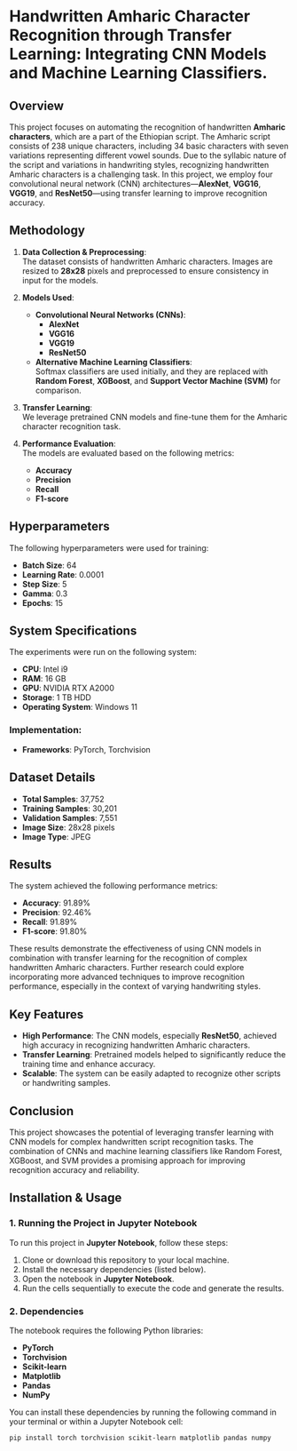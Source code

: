 # Handwritten Amharic Character Recognition through Transfer Learning: Integrating CNN Models and Machine Learning Classifiers.
## Overview

This project focuses on automating the recognition of handwritten **Amharic characters**, which are a part of the Ethiopian script. The Amharic script consists of 238 unique characters, including 34 basic characters with seven variations representing different vowel sounds. Due to the syllabic nature of the script and variations in handwriting styles, recognizing handwritten Amharic characters is a challenging task. In this project, we employ four convolutional neural network (CNN) architectures—**AlexNet**, **VGG16**, **VGG19**, and **ResNet50**—using transfer learning to improve recognition accuracy.

## Methodology

1. **Data Collection & Preprocessing**:  
   The dataset consists of handwritten Amharic characters. Images are resized to **28x28** pixels and preprocessed to ensure consistency in input for the models.

2. **Models Used**:
   - **Convolutional Neural Networks (CNNs)**:
     - **AlexNet**
     - **VGG16**
     - **VGG19**
     - **ResNet50**
   - **Alternative Machine Learning Classifiers**:  
     Softmax classifiers are used initially, and they are replaced with **Random Forest**, **XGBoost**, and **Support Vector Machine (SVM)** for comparison.

3. **Transfer Learning**:  
   We leverage pretrained CNN models and fine-tune them for the Amharic character recognition task.

4. **Performance Evaluation**:  
   The models are evaluated based on the following metrics:
   - **Accuracy**  
   - **Precision**  
   - **Recall**  
   - **F1-score**

## Hyperparameters

The following hyperparameters were used for training:

- **Batch Size**: 64
- **Learning Rate**: 0.0001
- **Step Size**: 5
- **Gamma**: 0.3
- **Epochs**: 15

## System Specifications

The experiments were run on the following system:

- **CPU**: Intel i9
- **RAM**: 16 GB
- **GPU**: NVIDIA RTX A2000
- **Storage**: 1 TB HDD
- **Operating System**: Windows 11

### Implementation:
- **Frameworks**: PyTorch, Torchvision

## Dataset Details

- **Total Samples**: 37,752
- **Training Samples**: 30,201
- **Validation Samples**: 7,551
- **Image Size**: 28x28 pixels
- **Image Type**: JPEG

## Results

The system achieved the following performance metrics:

- **Accuracy**: 91.89%
- **Precision**: 92.46%
- **Recall**: 91.89%
- **F1-score**: 91.80%

These results demonstrate the effectiveness of using CNN models in combination with transfer learning for the recognition of complex handwritten Amharic characters. Further research could explore incorporating more advanced techniques to improve recognition performance, especially in the context of varying handwriting styles.

## Key Features

- **High Performance**: The CNN models, especially **ResNet50**, achieved high accuracy in recognizing handwritten Amharic characters.
- **Transfer Learning**: Pretrained models helped to significantly reduce the training time and enhance accuracy.
- **Scalable**: The system can be easily adapted to recognize other scripts or handwriting samples.

## Conclusion

This project showcases the potential of leveraging transfer learning with CNN models for complex handwritten script recognition tasks. The combination of CNNs and machine learning classifiers like Random Forest, XGBoost, and SVM provides a promising approach for improving recognition accuracy and reliability.

## Installation & Usage

### 1. Running the Project in Jupyter Notebook

To run this project in **Jupyter Notebook**, follow these steps:

1. Clone or download this repository to your local machine.
2. Install the necessary dependencies (listed below).
3. Open the notebook in **Jupyter Notebook**.
4. Run the cells sequentially to execute the code and generate the results.

### 2. Dependencies

The notebook requires the following Python libraries:

- **PyTorch**
- **Torchvision**
- **Scikit-learn**
- **Matplotlib**
- **Pandas**
- **NumPy**

You can install these dependencies by running the following command in your terminal or within a Jupyter Notebook cell:

```bash
pip install torch torchvision scikit-learn matplotlib pandas numpy
